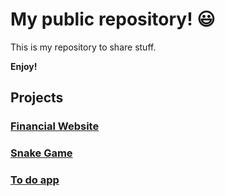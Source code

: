 # My public repository! :smiley:

This is my repository to share stuff.

**Enjoy!**


## **Projects**

### [Financial Website](https://financial-website.vercel.app/)

### [Snake Game](https://snake-game-ecru.vercel.app/)

### [To do app](https://to-do-app-brown.vercel.app/)


